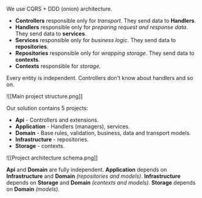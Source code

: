 We use CQRS + DDD (onion) architecture.

- **Controllers** responsible only for *transport*. They send data to **Handlers**.
- **Handlers** responsible only for *preparing request and response data*. They send data to **services**.
- **Services** responsible only for *business logic*. They send data to **repositories**.
- **Repositories** responsible only for *wrapping storage*. They send data to **contexts**.
- **Contexts** responsible for *storage*.

Every entity is independent. Controllers don't know about handlers and so on.

![[Main project structure.png]]

Our solution contains 5 projects:
- **Api** - Controllers and extensions.
- **Application** - Handlers (managers), services.
- **Domain** - Base rules, validation, business, data and transport models.
- **Infrastructure** - repositories.
- **Storage** - contexts.

![[Project architecture schema.png]]

**Api** and **Domain** are fully independent.
**Application** depends on **Infrastructure** and **Domain** *(repositories and models)*.
**Infrastructure** depends on **Storage** and **Domain** *(contexts and models).*
**Storage** depends on **Domain** *(models).*
